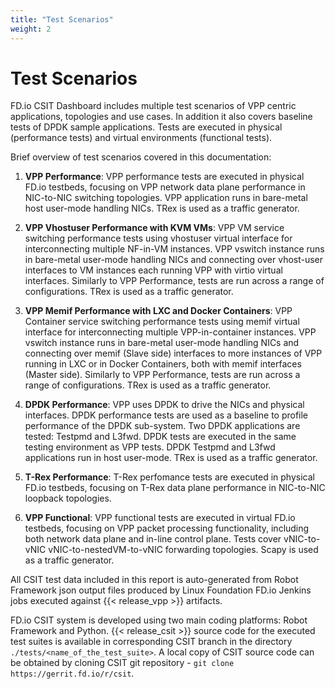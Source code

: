 ```yaml
---
title: "Test Scenarios"
weight: 2
---
```


# Test Scenarios

FD.io CSIT Dashboard includes multiple test scenarios of VPP
centric applications, topologies and use cases. In addition it also
covers baseline tests of DPDK sample applications. Tests are executed in
physical (performance tests) and virtual environments (functional
tests).

Brief overview of test scenarios covered in this documentation:

1. **VPP Performance**: VPP performance tests are executed in physical
   FD.io testbeds, focusing on VPP network data plane performance in
   NIC-to-NIC switching topologies. VPP application runs in
   bare-metal host user-mode handling NICs. TRex is used as a traffic generator.

2. **VPP Vhostuser Performance with KVM VMs**: VPP VM service switching
   performance tests using vhostuser virtual interface for
   interconnecting multiple NF-in-VM instances. VPP vswitch
   instance runs in bare-metal user-mode handling NICs and connecting
   over vhost-user interfaces to VM instances each running VPP with virtio
   virtual interfaces. Similarly to VPP Performance, tests are run across a
   range of configurations. TRex is used as a traffic generator.

3. **VPP Memif Performance with LXC and Docker Containers**: VPP
   Container service switching performance tests using memif virtual
   interface for interconnecting multiple VPP-in-container instances.
   VPP vswitch instance runs in bare-metal user-mode handling NICs and
   connecting over memif (Slave side) interfaces to more instances of
   VPP running in LXC or in Docker Containers, both with memif
   interfaces (Master side). Similarly to VPP Performance, tests are
   run across a range of configurations. TRex is used as a traffic
   generator.

4. **DPDK Performance**: VPP uses DPDK to drive the NICs and physical
   interfaces. DPDK performance tests are used as a baseline to
   profile performance of the DPDK sub-system. Two DPDK applications
   are tested: Testpmd and L3fwd. DPDK tests are executed in the same
   testing environment as VPP tests. DPDK Testpmd and L3fwd
   applications run in host user-mode. TRex is used as a traffic
   generator.

5. **T-Rex Performance**: T-Rex perfomance tests are executed in physical
   FD.io testbeds, focusing on T-Rex data plane performance in NIC-to-NIC
   loopback topologies.

6. **VPP Functional**: VPP functional tests are executed in virtual
   FD.io testbeds, focusing on VPP packet processing functionality,
   including both network data plane and in-line control plane. Tests
   cover vNIC-to-vNIC vNIC-to-nestedVM-to-vNIC forwarding topologies.
   Scapy is used as a traffic generator.

All CSIT test data included in this report is auto-generated from Robot
Framework json output files produced by Linux Foundation FD.io Jenkins jobs
executed against {{< release_vpp >}} artifacts.

FD.io CSIT system is developed using two main coding platforms: Robot
Framework and Python. {{< release_csit >}} source code for the executed test
suites is available in corresponding CSIT branch in the directory
`./tests/<name_of_the_test_suite>`. A local copy of CSIT source code
can be obtained by cloning CSIT git repository - `git clone
https://gerrit.fd.io/r/csit`.
